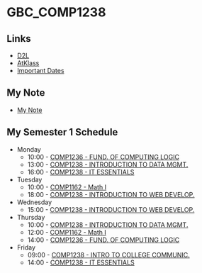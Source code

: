 # GBC_COMP1238

## Links
- [D2L](https://learn.georgebrown.ca)
- [AtKlass](https://app.atklass.com)
- [Important Dates](https://www.georgebrown.ca/current-students/important-dates?term=27246&category=131)

## My Note
- [My Note](comp1238.me)

## My Semester 1 Schedule
* Monday
  + 10:00 - [COMP1236 - FUND. OF COMPUTING LOGIC](https://learn.georgebrown.ca/d2l/home/337951)
  + 13:00 - [COMP1238 - INTRODUCTION TO DATA MGMT.](https://learn.georgebrown.ca/d2l/home/334969)
  + 16:00 - [COMP1238 - IT ESSENTIALS](https://learn.georgebrown.ca/d2l/home/335096)
* Tuesday
  + 10:00 - [COMP1162 - Math I](https://learn.georgebrown.ca/d2l/home/330725)
  + 18:00 - [COMP1238 - INTRODUCTION TO WEB DEVELOP.](https://learn.georgebrown.ca/d2l/home/342908)
* Wednesday
  + 15:00 - [COMP1238 - INTRODUCTION TO WEB DEVELOP.](https://learn.georgebrown.ca/d2l/home/342908)
* Thursday
  + 10:00 - [COMP1238 - INTRODUCTION TO DATA MGMT.](https://learn.georgebrown.ca/d2l/home/334969)
  + 12:00 - [COMP1162 - Math I](https://learn.georgebrown.ca/d2l/home/330725)
  + 14:00 - [COMP1236 - FUND. OF COMPUTING LOGIC](https://learn.georgebrown.ca/d2l/home/337951)
* Friday
  + 09:00 - [COMP1238 - INTRO TO COLLEGE COMMUNIC.](https://learn.georgebrown.ca/d2l/home/316233)
  + 14:00 - [COMP1238 - IT ESSENTIALS](https://learn.georgebrown.ca/d2l/home/335096)
